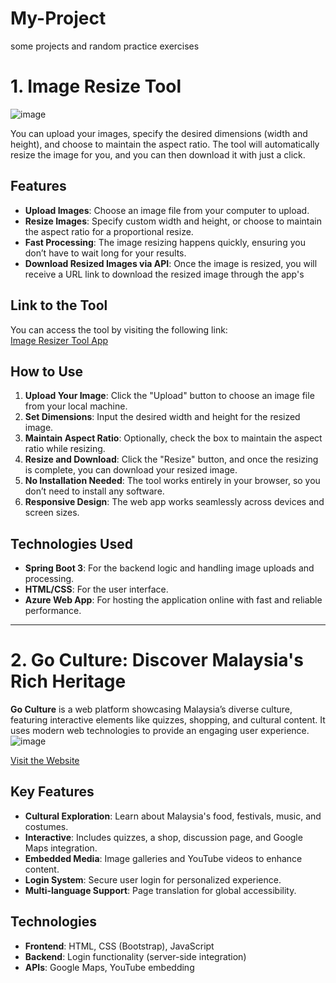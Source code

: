 # My-Project
some projects and random practice exercises

# 1. Image Resize Tool 

![image](https://github.com/user-attachments/assets/ad43f391-095a-484b-9301-36291d4b780f)

You can upload your images, specify the desired dimensions (width and height), and choose to maintain the aspect ratio. The tool will automatically resize the image for you, and you can then download it with just a click.

## Features

- **Upload Images**: Choose an image file from your computer to upload.
- **Resize Images**: Specify custom width and height, or choose to maintain the aspect ratio for a proportional resize.
- **Fast Processing**: The image resizing happens quickly, ensuring you don’t have to wait long for your results.
- **Download Resized Images via API**: Once the image is resized, you will receive a URL link to download the resized image through the app's 

## Link to the Tool

You can access the tool by visiting the following link:  
[Image Resizer Tool App](https://imageresizertoolapp.azurewebsites.net/)

## How to Use

1. **Upload Your Image**: Click the "Upload" button to choose an image file from your local machine.
2. **Set Dimensions**: Input the desired width and height for the resized image.
3. **Maintain Aspect Ratio**: Optionally, check the box to maintain the aspect ratio while resizing.
4. **Resize and Download**: Click the "Resize" button, and once the resizing is complete, you can download your resized image.
5. **No Installation Needed**: The tool works entirely in your browser, so you don’t need to install any software.
6. **Responsive Design**: The web app works seamlessly across devices and screen sizes.

## Technologies Used

- **Spring Boot 3**: For the backend logic and handling image uploads and processing.
- **HTML/CSS**: For the user interface.
- **Azure Web App**: For hosting the application online with fast and reliable performance.
--------------------------------------------------------------------------------------------

# 2. Go Culture: Discover Malaysia's Rich Heritage

**Go Culture** is a web platform showcasing Malaysia’s diverse culture, featuring interactive elements like quizzes, shopping, and cultural content. It uses modern web technologies to provide an engaging user experience.
![image](https://github.com/user-attachments/assets/11c6ad34-2129-4ab7-a0bd-807c66d1f97f)

[Visit the Website](https://chjunjun.azurewebsites.net/index.html)


## Key Features

- **Cultural Exploration**: Learn about Malaysia's food, festivals, music, and costumes.
- **Interactive**: Includes quizzes, a shop, discussion page, and Google Maps integration.
- **Embedded Media**: Image galleries and YouTube videos to enhance content.
- **Login System**: Secure user login for personalized experience.
- **Multi-language Support**: Page translation for global accessibility.

## Technologies

- **Frontend**: HTML, CSS (Bootstrap), JavaScript
- **Backend**: Login functionality (server-side integration)
- **APIs**: Google Maps, YouTube embedding


